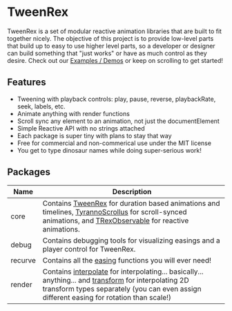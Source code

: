 # TweenRex

TweenRex is a set of modular reactive animation libraries that are built to fit together nicely. The objective of this project is to provide low-level parts that build up to easy to use higher level parts, so a developer or designer can build something that "just works" or have as much control as they desire.  Check out our [Examples / Demos](/examples) or keep on scrolling to get started!

## Features

* Tweening with playback controls: play, pause, reverse, playbackRate, seek, labels, etc.
* Animate anything with render functions
* Scroll sync any element to an animation, not just the documentElement
* Simple Reactive API with no strings attached
* Each package is super tiny with plans to stay that way
* Free for commercial and non-commerical use under the MIT license
* You get to type dinosaur names while doing super-serious work!

## Packages

| Name                                            | Description                                                                                                                                              |
| ----------------------------------------------- | -------------------------------------------------------------------------------------------------------------------------------------------------------- |
| core | Contains [TweenRex](/tweenrex) for duration based animations and timelines, [TyrannoScrollus](/tyrannoscrollus) for scroll-synced animations, and [TRexObservable](/observasaurus) for reactive animations. |
| debug | Contains debugging tools for visualizing easings and a player control for TweenRex. |
| recurve | Contains all the [easing](/recurve) functions you will ever need! |
| render | Contains [interpolate](/interpolate) for interpolating... basically... anything... and [transform](/transform) for interpolating 2D transform types separately (you can even assign different easing for rotation than scale!)  |

